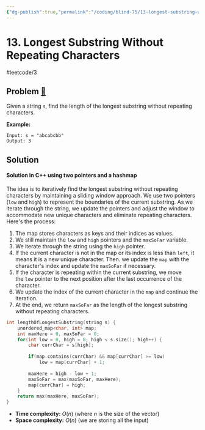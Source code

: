 ```yaml
---
{"dg-publish":true,"permalink":"/coding/blind-75/13-longest-substring-without-repeating-characters/","created":"2023-09-05T23:19:03.503+02:00","updated":"2023-09-21T17:42:03.064+02:00"}
---
```


# 13. Longest Substring Without Repeating Characters
#leetcode/3
## Problem [🔗](https://leetcode.com/problems/longest-substring-without-repeating-characters)
Given a string `s`, find the length of the longest substring without repeating characters.

**Example:**
```
Input: s = "abcabcbb"
Output: 3
```

## Solution
#### Solution in C++ using two pointers and a hashmap
The idea is to iteratively find the longest substring without repeating characters by maintaining a sliding window approach. We use two pointers (`low` and `high`) to represent the boundaries of the current substring. As we iterate through the string, we update the pointers and adjust the window to accommodate new unique characters and eliminate repeating characters.
Here's the process:
1. The map stores characters as keys and their indices as values.
3. We still maintain the `low` and `high` pointers and the `maxSoFar` variable.
4. We iterate through the string using the `high` pointer.
5. If the current character is not in the map or its index is less than `left`, it means it is a new unique character. Then. we update the `map` with the character's index and update the `maxSoFar` if necessary.
6. If the character is repeating within the current substring, we move the `low` pointer to the next position after the last occurrence of the character.
7. We update the index of the current character in the `map` and continue the iteration.
8. At the end, we return `maxSoFar` as the length of the longest substring without repeating characters.

```cpp
int lengthOfLongestSubstring(string s) {
	unordered_map<char, int> map;
	int maxHere = 0, maxSoFar = 0;
	for(int low = 0, high = 0; high < s.size(); high++) {
		char currChar = s[high];
		
		if(map.contains(currChar) && map[currChar] >= low)
			low = map[currChar] + 1;
		
		maxHere = high - low + 1;
		maxSoFar = max(maxSoFar, maxHere);
		map[currChar] = high;
	}
	return max(maxHere, maxSoFar);
}
```
- **Time complexity:** $O(n)$ (where _n_ is the size of the vector)
- **Space complexity:** $O(n)$ (we are storing all the input)